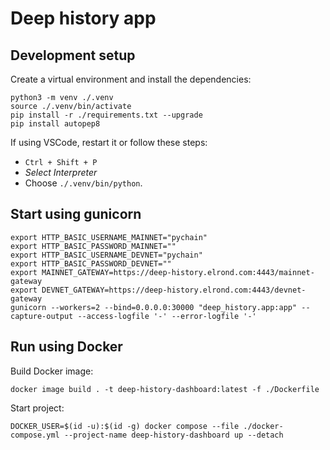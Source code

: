 # Deep history app

## Development setup

Create a virtual environment and install the dependencies:

```
python3 -m venv ./.venv
source ./.venv/bin/activate
pip install -r ./requirements.txt --upgrade
pip install autopep8
```

If using VSCode, restart it or follow these steps:
 - `Ctrl + Shift + P`
 - _Select Interpreter_
 - Choose `./.venv/bin/python`.

## Start using gunicorn

```
export HTTP_BASIC_USERNAME_MAINNET="pychain"
export HTTP_BASIC_PASSWORD_MAINNET=""
export HTTP_BASIC_USERNAME_DEVNET="pychain"
export HTTP_BASIC_PASSWORD_DEVNET=""
export MAINNET_GATEWAY=https://deep-history.elrond.com:4443/mainnet-gateway
export DEVNET_GATEWAY=https://deep-history.elrond.com:4443/devnet-gateway
gunicorn --workers=2 --bind=0.0.0.0:30000 "deep_history.app:app" --capture-output --access-logfile '-' --error-logfile '-'
```

## Run using Docker

Build Docker image:

```
docker image build . -t deep-history-dashboard:latest -f ./Dockerfile
```

Start project:

```
DOCKER_USER=$(id -u):$(id -g) docker compose --file ./docker-compose.yml --project-name deep-history-dashboard up --detach
```
